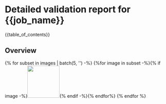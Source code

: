 # Detailed validation report for {{job_name}}
{{table_of_contents}}

## Overview

{% for subset in images | batch(5, '') -%}
{%for image in subset -%}{% if image -%}<a href="{{image}}"><img width="100" src="{{image}}" /></a>{% endif -%}{% endfor%}
{% endfor %}

<!---
{% for name, values in distributions.items() -%}
## {{ name }} ({{"KS statistic: %0.3f; p-value: %0.3f" | format(values['ks_statistic'], values['pvalue'])}} - {{values['status']}}

{% if values['status'] != 'success' -%}
[![image]({{values['image']}})]({{values['image']}})
{% endif -%}

{% endfor -%}
---!>
